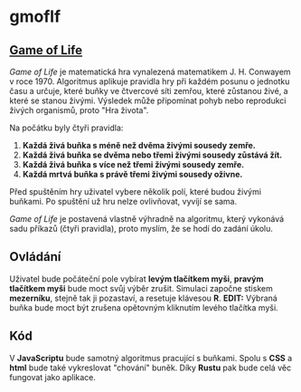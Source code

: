# gmoflf

## [Game of Life](https://en.wikipedia.org/wiki/Conway%27s_Game_of_Life)

*Game of Life* je matematická hra vynalezená matematikem J. H. Conwayem v roce 1970. Algoritmus aplikuje pravidla hry při každém posunu o jednotku času a určuje, které buňky ve čtvercové síti zemřou, které zůstanou živé, a které se stanou živými. Výsledek může připomínat pohyb nebo reprodukci živých organismů, proto "Hra života".

Na počátku byly čtyři pravidla:
1.    **Každá živá buňka s méně než dvěma živými sousedy zemře.**
2.    **Každá živá buňka se dvěma nebo třemi živými sousedy zůstává žít.**
3.    **Každá živá buňka s více než třemi živými sousedy zemře.**
4.    **Každá mrtvá buňka s právě třemi živými sousedy oživne.**

Před spuštěním hry uživatel vybere několik polí, které budou živými buňkami. Po spuštění už hru nelze ovlivňovat, vyvíjí se sama.

*Game of Life* je postavená vlastně výhradně na algoritmu, který vykonává sadu příkazů (čtyři pravidla), proto myslím, že se hodí do zadání úkolu.

## Ovládání

Uživatel bude počáteční pole vybírat **levým tlačítkem myši**, **pravým tlačítkem myši** bude moct svůj výběr zrušit. Simulaci započne stiskem **mezerníku**, stejně tak ji pozastaví, a resetuje klávesou **R**.
**EDIT:** Výbraná buňka bude moct být zrušena opětovným kliknutím levého tlačítka myši.

## Kód

V **JavaScriptu** bude samotný algoritmus pracující s buňkami. Spolu s **CSS** a **html** bude také vykreslovat "chování" buněk. Díky **Rustu** pak bude celá věc fungovat jako aplikace.
